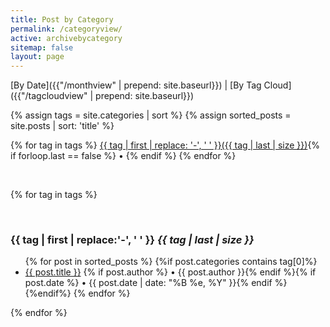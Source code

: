 ```yaml
---
title: Post by Category
permalink: /categoryview/
active: archivebycategory
sitemap: false
layout: page
---
```


[By Date]({{"/monthview" | prepend: site.baseurl}}) | [By Tag Cloud]({{"/tagcloudview" | prepend: site.baseurl}})

{% assign tags = site.categories | sort %}
{% assign sorted_posts = site.posts | sort: 'title' %}
<div> 

{% for tag in tags %}
<a href="#{{ tag | first | slugify }}">{{ tag | first | replace: '-', ' ' }}({{ tag | last | size }})</a>{% if forloop.last == false %} • {% endif %}
{% endfor %}

</div>
<p>&nbsp;</p>

{% for tag in tags %}
<p><a name="{{ tag | first | slugify }}"></a>&nbsp;</p><h3 id="archivetitle">{{ tag | first | replace:'-', ' ' }} <i class="badge">{{ tag | last | size }}</i> </h3>

<ul>
{% for post in sorted_posts %}
{%if post.categories contains tag[0]%}
<li><a href="{{ post.url | prepend: site.baseurl }}">{{ post.title }}</a> {% if post.author %} • {{ post.author }}{% endif %}{% if post.date %} • {{ post.date | date: "%B %e, %Y" }}{% endif %}
</li>
{%endif%}
{% endfor %}
</ul>
{% endfor %}

